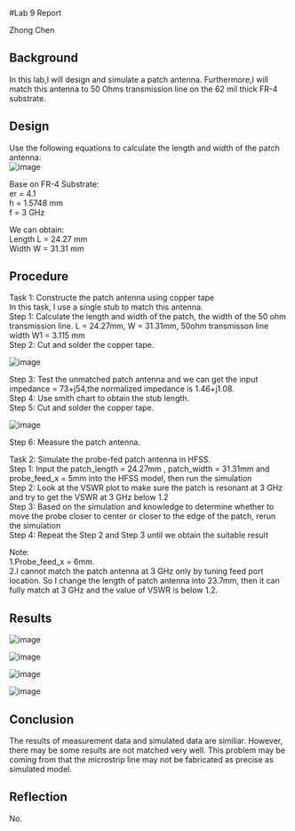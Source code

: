 
#Lab 9 Report

Zhong Chen

## Background

In this lab,I will design and simulate a patch antenna. Furthermore,I will match this antenna to 50 Ohms transmission line on the 62 mil thick FR-4 substrate.<br>

## Design

Use the following equations to calculate the length and width of the patch antenna:<br> 
![image](https://github.com/CourseReps/ECEN452-Spring2016/blob/master/Students/ZhongChen/Lab9/Formula.PNG) <br>

Base on FR-4 Substrate:<br>
er = 4.1 <br>
h = 1.5748 mm <br>
f = 3 GHz <br>

We can obtain:<br>
Length L = 24.27 mm <br>
Width W = 31.31 mm <br>

## Procedure
Task 1: Constructe the patch antenna using copper tape <br>
In this task, I use a single stub to match this antenna. <br>
Step 1: Calculate the length and width of the patch, the width of the 50 ohm transmission line. L = 24.27mm, W = 31.31mm, 50ohm transmisson line width W1 = 3.115 mm <br>
Step 2: Cut and solder the copper tape. <br> 

![image](https://github.com/CourseReps/ECEN452-Spring2016/blob/master/Students/ZhongChen/Lab9/Feedline_copper.PNG) <br>

Step 3: Test the unmatched patch antenna and we can get the input impedance = 73+j54,the normalized impedance is 1.46+j1.08. <br>
Step 4: Use smith chart to obtain the stub length. <br>
Step 5: Cut and solder the copper tape.<br>

![image](https://github.com/CourseReps/ECEN452-Spring2016/blob/master/Students/ZhongChen/Lab9/Singlestub_copper.PNG) <br>

Step 6: Measure the patch antenna. <br>


Task 2: Simulate the probe-fed patch antenna in HFSS.<br>
Step 1: Input the patch_length = 24.27mm , patch_width = 31.31mm and probe_feed_x = 5mm into the HFSS model, then run the simulation <br>
Step 2: Look at the VSWR plot to make sure the patch is resonant at 3 GHz and try to get the VSWR at 3 GHz below 1.2 <br>
Step 3: Based on the simulation and knowledge to determine whether to move the probe closer to center or closer to the edge of the patch, rerun the simulation <br>
Step 4: Repeat the Step 2 and Step 3 until we obtain the suitable result <br>

Note:<br>
1.Probe_feed_x = 6mm. <br>
2.I cannot match the patch antenna at 3 GHz only by tuning feed port location. So I change the length of patch antenna into 23.7mm, then it can fully match at 3 GHz and the value of VSWR is below 1.2.<br>


## Results

![image](https://github.com/CourseReps/ECEN452-Spring2016/blob/master/Students/ZhongChen/Lab9/Unmatch_copper.png) <br>

![image](https://github.com/CourseReps/ECEN452-Spring2016/blob/master/Students/ZhongChen/Lab9/Match_copper.png) <br>

![image](https://github.com/CourseReps/ECEN452-Spring2016/blob/master/Students/ZhongChen/Lab9/VSWR_HFSS.png) <br>

![image](https://github.com/CourseReps/ECEN452-Spring2016/blob/master/Students/ZhongChen/Lab9/Smith_HFSS.png) <br>


## Conclusion
The results of measurement data and simulated data are similiar. However, there may be some results are not matched very well. This problem may be coming from that the microstrip line may not be fabricated as precise as simulated model.

## Reflection
No.




